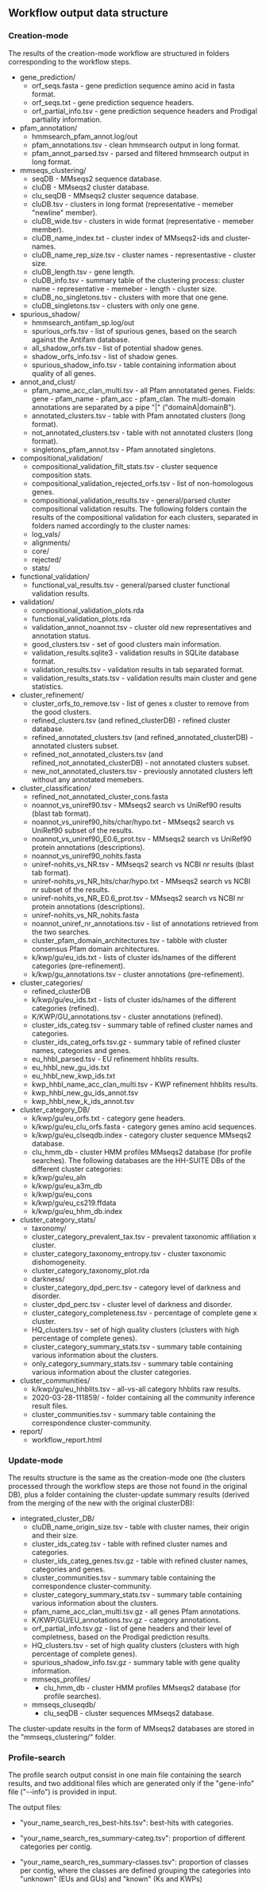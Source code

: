 ## Workflow output data structure

### Creation-mode

The results of the creation-mode workflow are structured in folders corresponding to the workflow steps.

-   gene_prediction/
    -   orf_seqs.fasta - gene prediction sequence amino acid in fasta format.
    -   orf_seqs.txt - gene prediction sequence headers.
    -   orf_partial_info.tsv - gene prediction sequence headers and Prodigal partiality information.
-   pfam_annotation/
    -   hmmsearch_pfam_annot.log/out
    -   pfam_annotations.tsv - clean hmmsearch output in long format.
    -   pfam_annot_parsed.tsv - parsed and filtered hmmsearch output in long format.
-   mmseqs_clustering/
    -   seqDB - MMseqs2 sequence database.
    -   cluDB - MMseqs2 cluster database.
    -   clu_seqDB - MMseqs2 cluster sequence database.
    -   cluDB.tsv - clusters in long format (representative - memeber "newline" member).
    -   cluDB_wide.tsv - clusters in wide format (representative - memeber member).
    -   cluDB_name_index.txt - cluster index of MMseqs2-ids and cluster-names.
    -   cluDB_name_rep_size.tsv - cluster names - representastive - cluster size.
    -   cluDB_length.tsv - gene length.
    -   cluDB_info.tsv - summary table of the clustering process: cluster name - representative - memeber - length - cluster size.
    -   cluDB_no_singletons.tsv - clusters with more that one gene.
    -   cluDB_singletons.tsv - clusters with only one gene.
-   spurious_shadow/
    -   hmmsearch_antifam_sp.log/out
    -   spurious_orfs.tsv - list of spurious genes, based on the search against the Antifam database.
    -   all_shadow_orfs.tsv - list of potential shadow genes.
    -   shadow_orfs_info.tsv - list of shadow genes.
    -   spurious_shadow_info.tsv - table containing information about quality of all genes.
-   annot_and_clust/
    -   pfam_name_acc_clan_multi.tsv - all Pfam annotatated genes. Fields: gene - pfam_name - pfam_acc - pfam_clan. The multi-domain annotations are separated by a pipe "|" ("domainA|domainB").
    -   annotated_clusters.tsv - table with Pfam annotated clusters (long format).
    -   not_annotated_clusters.tsv - table with not annotated clusters (long format).
    -   singletons_pfam_annot.tsv - Pfam annotated singletons.
-   compositional_validation/
    -   compositional_validation_filt_stats.tsv - cluster sequence composition stats.
    -   compositional_validation_rejected_orfs.tsv - list of non-homologous genes.
    -   compositional_validation_results.tsv - general/parsed cluster compositional validation results.
    The following folders contain the results of the compositional validation for each clusters, separated in folders named accordingly to the cluster names:
    -   log_vals/
    -   alignments/
    -   core/
    -   rejected/
    -   stats/
-   functional_validation/
    -   functional_val_results.tsv - general/parsed cluster functional validation results.
-   validation/
    -   compositional_validation_plots.rda
    -   functional_validation_plots.rda
    -   validation_annot_noannot.tsv - cluster old new representatives and annotation status.
    -   good_clusters.tsv - set of good clusters main information.
    -   validation_results.sqlite3 - validation results in SQLite database format.
    -   validation_results.tsv - validation results in tab separated format.
    -   validation_results_stats.tsv - validation results main cluster and gene statistics.
-   cluster_refinement/
    -   cluster_orfs_to_remove.tsv - list of genes x cluster to remove from the good clusters.
    -   refined_clusters.tsv (and refined_clusterDB) - refined cluster database.
    -   refined_annotated_clusters.tsv (and refined_annotated_clusterDB) - annotated clusters subset.
    -   refined_not_annotated_clusters.tsv (and refined_not_annotated_clusterDB) - not annotated clusters subset.
    -   new_not_annotated_clusters.tsv - previously annotated clusters left without any annotated memebers.
-   cluster_classification/
    -   refined_not_annotated_cluster_cons.fasta
    -   noannot_vs_uniref90.tsv - MMseqs2 search vs UniRef90 results (blast tab format).
    -   noannot_vs_uniref90_hits/char/hypo.txt - MMseqs2 search vs UniRef90 subset of the results.
    -   noannot_vs_uniref90_E0.6_prot.tsv - MMseqs2 search vs UniRef90 protein annotations (descriptions).
    -   noannot_vs_uniref90_nohits.fasta
    -   uniref-nohits_vs_NR.tsv - MMseqs2 search vs NCBI nr results (blast tab format).
    -   uniref-nohits_vs_NR_hits/char/hypo.txt -  MMseqs2 search vs NCBI nr subset of the results.
    -   uniref-nohits_vs_NR_E0.6_prot.tsv - MMseqs2 search vs NCBI nr protein annotations (descriptions).
    -   uniref-nohits_vs_NR_nohits.fasta
    -   noannot_uniref_nr_annotations.tsv - list of annotations retrieved from the two searches.
    -   cluster_pfam_domain_architectures.tsv - tabble with cluster consensus Pfam domain architectures.
    -   k/kwp/gu/eu_ids.txt - lists of cluster ids/names of the different categories (pre-refinement).
    -   k/kwp/gu_annotations.tsv - cluster annotations (pre-refinement).
-   cluster_categories/
    -   refined_clusterDB
    -   k/kwp/gu/eu_ids.txt - lists of cluster ids/names of the different categories (refined).
    -   K/KWP/GU_annotations.tsv - cluster annotations (refined).
    -   cluster_ids_categ.tsv - summary table of refined cluster names and categories.
    -   cluster_ids_categ_orfs.tsv.gz - summary table of refined cluster names, categories and genes.
    -   eu_hhbl_parsed.tsv - EU refinement hhblits results.
    -   eu_hhbl_new_gu_ids.txt
    -   eu_hhbl_new_kwp_ids.txt
    -   kwp_hhbl_name_acc_clan_multi.tsv - KWP refinement hhblits results.
    -   kwp_hhbl_new_gu_ids_annot.tsv
    -   kwp_hhbl_new_k_ids_annot.tsv
-   cluster_category_DB/
    -   k/kwp/gu/eu_orfs.txt - category gene headers.
    -   k/kwp/gu/eu_clu_orfs.fasta - category genes amino acid sequences.
    -   k/kwp/gu/eu_clseqdb.index - category cluster sequence MMseqs2 database.
    -   clu_hmm_db - cluster HMM profiles MMseqs2 database (for profile searches).
    The following databases are the HH-SUITE DBs of the different cluster categories:
    -   k/kwp/gu/eu_aln
    -   k/kwp/gu/eu_a3m_db
    -   k/kwp/gu/eu_cons
    -   k/kwp/gu/eu_cs219.ffdata
    -   k/kwp/gu/eu_hhm_db.index
-   cluster_category_stats/
    -   taxonomy/
    -   cluster_category_prevalent_tax.tsv - prevalent taxonomic affiliation x cluster.
    -   cluster_category_taxonomy_entropy.tsv - cluster taxonomic dishomogeneity.
    -   cluster_category_taxonomy_plot.rda
    -   darkness/
    -   cluster_category_dpd_perc.tsv - category level of darkness and disorder.
    -   cluster_dpd_perc.tsv - cluster level of darkness and disorder.
    -   cluster_category_completeness.tsv - percentage of complete gene x cluster.
    -   HQ_clusters.tsv - set of high quality clusters (clusters with high percentage of complete genes).
    -   cluster_category_summary_stats.tsv - summary table containing various information about the clusters.
    -   only_category_summary_stats.tsv - summary table containing various information about the cluster categories.
-   cluster_communities/
    -   k/kwp/gu/eu_hhblits.tsv - all-vs-all category hhblits raw results.
    -   2020-03-28-111859/ - folder containing all the community inference result files.
    -   cluster_communities.tsv - summary table containing the correspondence cluster-community.
-   report/
    -   workflow_report.html

### Update-mode

The results structure is the same as the creation-mode one (the clusters processed through the workflow steps are those not found in the original DB), plus a folder containing the cluster-update summary results (derived from the merging of the new with the original clusterDB):

-   integrated_cluster_DB/
    -   cluDB_name_origin_size.tsv - table with cluster names, their origin and their size.
    -   cluster_ids_categ.tsv - table with refined cluster names and categories.
    -   cluster_ids_categ_genes.tsv.gz  - table with refined cluster names, categories and genes.
    -   cluster_communities.tsv - summary table containing the correspondence cluster-community.
    -   cluster_category_summary_stats.tsv - summary table containing various information about the clusters.
    -   pfam_name_acc_clan_multi.tsv.gz - all genes Pfam annotations.
    -   K/KWP/GU/EU_annotations.tsv.gz - category annotations.
    -   orf_partial_info.tsv.gz - list of gene headers and their level of completness, based on the Prodigal prediction results.
    -   HQ_clusters.tsv - set of high quality clusters (clusters with high percentage of complete genes).
    -   spurious_shadow_info.tsv.gz - summary table with gene quality information.
    -   mmseqs_profiles/
        -   clu_hmm_db - cluster HMM profiles MMseqs2 database (for profile searches).
    -   mmseqs_cluseqdb/
        -   clu_seqDB - cluster sequences MMseqs2 database.

The cluster-update results in the form of MMseqs2 databases are stored in the "mmseqs_clustering/" folder.

### Profile-search

The profile search output consist in one main file containing the search results, and two additional files which are generated only if the "gene-info" file ("--info") is provided in input.

The output files:

-   "your_name_search_res_best-hits.tsv": best-hits with categories.

-   "your_name_search_res_summary-categ.tsv": proportion of different categories per contig.

-   "your_name_search_res_summary-classes.tsv": proportion of classes per contig, where the classes are defined grouping the categories into "unknown" (EUs and GUs) and "known" (Ks and KWPs)
